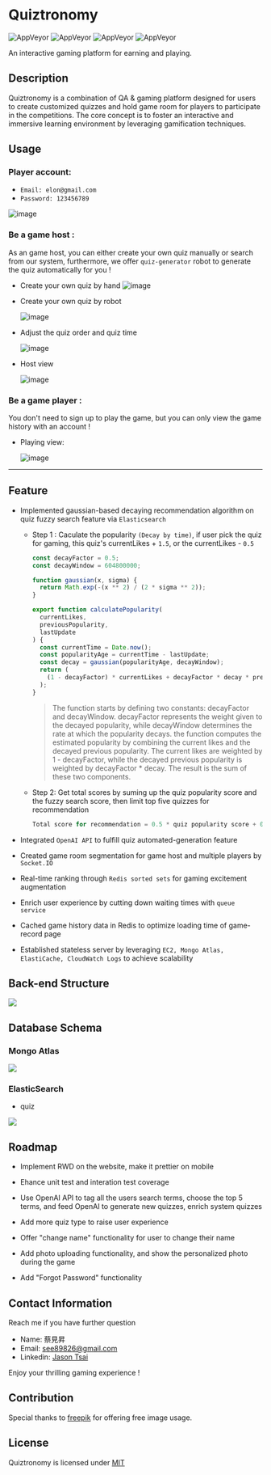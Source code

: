 # Quiztronomy
<div><img alt="AppVeyor" src="https://img.shields.io/badge/License-MIT-GREEN" display:inine>
<img alt="AppVeyor" src="https://img.shields.io/badge/laguage-javascript-red">
<img alt="AppVeyor" src="https://img.shields.io/badge/release-v1.0.0-blue">
<img alt="AppVeyor" src="https://img.shields.io/badge/author-Jason082666-yellow"></div>


An interactive gaming platform for earning and playing.

## Description

Quiztronomy is a combination of QA & gaming platform designed for users to create customized quizzes and hold game room for players to participate in the competitions. The core concept is to foster an interactive and immersive learning environment by leveraging gamification techniques.

## Usage

### Player account:

- `Email: elon@gmail.com `
- `Password: 123456789 `

![image](https://quiztronomy.xyz/img/login.gif)

### Be a game host :

As an game host, you can either create your own quiz manually or search from our system, furthermore, we offer `quiz-generator` robot to generate the quiz automatically for you !

- Create your own quiz by hand
  ![image](https://quiztronomy.xyz/img/manal-generate.gif)
- Create your own quiz by robot

  ![image](https://quiztronomy.xyz/img/ai-generate.gif)

- Adjust the quiz order and quiz time

  ![image](https://quiztronomy.xyz/img/prepare.gif)

- Host view

  ![image](https://quiztronomy.xyz/img/host.gif)

### Be a game player :

You don't need to sign up to play the game, but you can only view the game history with an account !

- Playing view:

  ![image](https://quiztronomy.xyz/img/player.gif)

---

## Feature

- Implemented gaussian-based decaying recommendation algorithm on quiz fuzzy search feature via `Elasticsearch`

  - Step 1 : Caculate the popularity `(Decay by time)`, if user pick the quiz for gaming, this quiz's currentLikes + `1.5`, or the currentLikes - `0.5`

    ```js
    const decayFactor = 0.5;
    const decayWindow = 604800000;

    function gaussian(x, sigma) {
      return Math.exp(-(x ** 2) / (2 * sigma ** 2));
    }

    export function calculatePopularity(
      currentLikes,
      previousPopularity,
      lastUpdate
    ) {
      const currentTime = Date.now();
      const popularityAge = currentTime - lastUpdate;
      const decay = gaussian(popularityAge, decayWindow);
      return (
        (1 - decayFactor) * currentLikes + decayFactor * decay * previousPopularity
      );
    }
    ```


    >The function starts by defining two constants: decayFactor and decayWindow. decayFactor represents the weight given to the decayed popularity, while decayWindow determines the rate at which the popularity decays. the function computes the estimated popularity by combining the current likes and the decayed previous popularity. The current likes are weighted by 1 - decayFactor, while the decayed previous popularity is weighted by decayFactor * decay. The result is the sum of these two components.


  - Step 2: Get total scores by suming up the quiz popularity  score and the fuzzy search score, then limit top five quizzes for recommendation


    ```js
    Total score for recommendation = 0.5 * quiz popularity score + 0.5 * fuzzy search score
    ```    

- Integrated `OpenAI API` to fulfill quiz automated-generation feature
- Created game room segmentation for game host and multiple players by `Socket.IO`
- Real-time ranking through `Redis sorted sets` for gaming excitement augmentation
- Enrich user experience by cutting down waiting times with `queue service`
- Cached game history data in Redis to optimize loading time of game-record page
- Established stateless server by leveraging `EC2, Mongo Atlas, ElastiCache, CloudWatch Logs` to achieve scalability

## Back-end Structure

<img src="https://quiztronomy.xyz/img/structure.png">

## Database Schema

### Mongo Atlas

<img src="https://quiztronomy.xyz/img/db_structure.png">

### ElasticSearch

- quiz
<img src="https://quiztronomy.xyz/img/db_structure2.png">


## Roadmap

- Implement RWD on the website, make it prettier on mobile

- Ehance unit test and interation test coverage
- Use OpenAI API to tag all the users search terms, choose the top 5 terms, and feed OpenAI to generate new quizzes, enrich system quizzes

- Add more quiz type to raise user experience

- Offer "change name" functionality for user to change their name

- Add photo uploading functionality, and show the personalized photo during the game

- Add "Forgot Password" functionality

## Contact Information

Reach me if you have further question

- Name: 蔡見昇
- Email: <span><a href="mailto:see89826@gmail.com">see89826@gmail.com</a></span>
- Linkedin: [Jason Tsai](https://www.linkedin.com/in/jason-tsai-812b14200/)

Enjoy your thrilling gaming experience !

## Contribution

Special thanks to <span><a href="https://www.freepik.com/"> freepik</a></span> for offering free image usage.

## License

Quiztronomy is licensed under <span><a href="https://github.com/Jason082666/Quiztronomy/blob/main/LICENSE">MIT</a></span>
